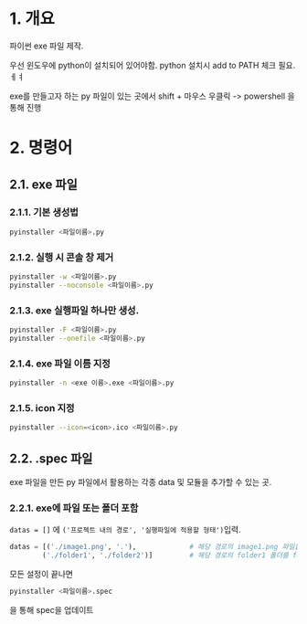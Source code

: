 # 1. 개요

파이썬 exe 파일 제작.

우선 윈도우에 python이 설치되어 있어야함.
python 설치시 add to PATH 체크 필요.ㅔㅕ

exe를 만들고자 하는 py 파일이 있는 곳에서
shift + 마우스 우클릭 -> powershell 을 통해 진행

# 2. 명령어

## 2.1. exe 파일 

### 2.1.1. 기본 생성법

```bash
pyinstaller <파일이름>.py
```

### 2.1.2. 실행 시 콘솔 창 제거

```bash
pyinstaller -w <파일이름>.py
pyinstaller --noconsole <파일이름>.py
```

### 2.1.3. exe 실행파일 하나만 생성.

```bash
pyinstaller -F <파일이름>.py
pyinstaller --onefile <파일이름>.py
```

### 2.1.4. exe 파일 이름 지정

```bash
pyinstaller -n <exe 이름>.exe <파일이름>.py
```

### 2.1.5. icon 지정

```bash
pyinstaller --icon=<icon>.ico <파일이름>.py
```

## 2.2. .spec 파일

exe 파일을 만든 py 파일에서 활용하는 각종 data 및 모듈을 추가할 수 있는 곳.

### 2.2.1. exe에 파일 또는 폴더 포함

`datas = []` 에 
`('프로젝트 내의 경로', '실행파일에 적용할 형태')`입력.

```python
datas = [('./image1.png', '.'),				# 해당 경로의 image1.png 파일을 파일 형태로
        ('./folder1', './folder2')] 		# 해당 경로의 folder1 폴더를 folder2 폴더 형태로.
```

모든 설정이 끝나면

```bash
pyinstaller <파일이름>.spec
```

을 통해 spec을 업데이트
